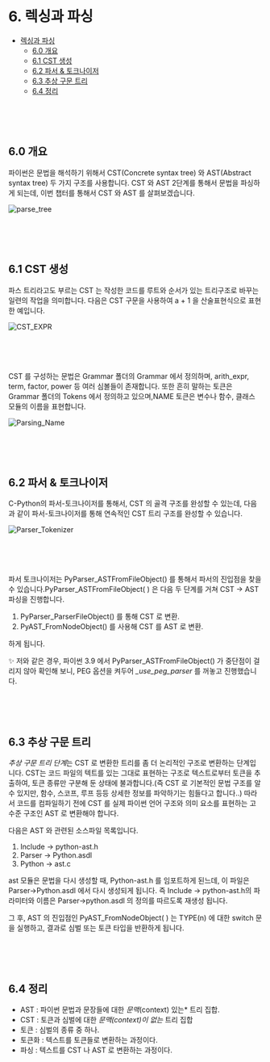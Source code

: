 # 6. 렉싱과 파싱
- [렉싱과 파싱](#렉싱과-파싱)
  - [6.0 개요](#60-개요)
  - [6.1 CST 생성](#61-cst-생성)
  - [6.2 파서 \& 토크나이저](#62-파서--토크나이저)
  - [6.3 추상 구문 트리](#63-추상-구문-트리)
  - [6.4 정리](#64-정리)

<br/>
<br/>
<br/>

## 6.0 개요
파이썬은 문법을 해석하기 위해서 CST(Concrete syntax tree) 와 AST(Abstract syntax tree) 두 가지 구조를 사용합니다. CST 와 AST 2단계를 통해서 문법을 파싱하게 되는데, 이번 챕터를 통해서 CST 와 AST 를 살펴보겠습니다.
<br/>


![parse_tree](../images/6_rexing/01_parse_tree.png)  

<br/>
<br/>
<br/>


## 6.1 CST 생성
파스 트리라고도 부르는 CST 는 작성한 코드를 루트와 순서가 있는 트리구조로 바꾸는 일련의 작업을 의미합니다. 다음은 CST 구문을 사용하여 a + 1 을 산술표현식으로 표현한 예입니다.


![CST_EXPR](../images/6_rexing/00_CST_EXPR.jpg)

<br/>
<br/>
<br/>

CST 를 구성하는 문법은 Grammar 폴더의 Grammar 에서 정의하며, arith_expr, term, factor, power 등 여러 심볼들이 존재합니다. 또한 흔히 말하는 토큰은 Grammar 폴더의 Tokens 에서 정의하고 있으며,NAME 토큰은 변수나 함수, 클래스 모듈의 이름을 표현합니다.


![Parsing_Name](../images/6_rexing/03_Parsing_Name.jpg)

<br/>
<br/>
<br/>


## 6.2 파서 & 토크나이저
C-Python의 파서-토크나이저를 통해서, CST 의 골격 구조를 완성할 수 있는데, 다음과 같이 파서-토크나이저를 통해 연속적인 CST 트리 구조를 완성할 수 있습니다.


![Parser_Tokenizer](../images/6_rexing/02_Parser_Tokenizer.jpg)

<br/>
<br/>
<br/>

파서 토크나이저는 PyParser_ASTFromFileObject() 를 통해서 파서의 진입점을 찾을 수 있습니다.PyParser_ASTFromFileObject( ) 은 다음 두 단계를 거쳐 CST -> AST 파싱을 진행합니다.
1. PyParser_ParserFileObject() 를 통해 CST 로 변환.
2. PyAST_FromNodeObject() 를 사용해 CST 를 AST 로 변환.

하게 됩니다.

:sparkles: 저와 같은 경우, 파이썬 3.9 에서 PyParser_ASTFromFileObject() 가 중단점이 걸리지 않아 확인해 보니, PEG 옵션을 켜두어 *_use_peg_parser* 를 꺼놓고 진행했습니다.

<br/>
<br/>
<br/>

## 6.3 추상 구문 트리
*추상 구문 트리 단계*는 CST 로 변환한 트리를 좀 더 논리적인 구조로 변환하는 단계입니다. CST는 코드 파일의 텍트를 있는 그대로 표현하는 구조로 텍스트로부터 토큰을 추출하여, 토큰 종류만 구분해 둔 상태에 불과합니다.(즉 CST 로 기본적인 문법 구조를 알 수 있지만, 함수, 스코프, 루프 등등 상세한 정보를 파악하기는 힘들다고 합니다..) 따라서 코드를 컴파일하기 전에 CST 를 실제 파이썬 언어 구조와 의미 요소를 표현하는 고수준 구조인 AST 로 변환해야 합니다.

다음은 AST 와 관련된 소스파일 목록입니다.
1. Include -> python-ast.h
2. Parser -> Python.asdl
3. Python -> ast.c

ast 모듈은 문법을 다시 생성할 때, Python-ast.h 를 임포트하게 된느데, 이 파일은 Parser->Python.asdl 에서 다시 생성되게 됩니다. 즉 Include -> python-ast.h의 파라미터와 이름은 Parser->python.asdl 의 정의를 따르도록 재생성 됩니다.

그 후, AST 의 진입점인 PyAST_FromNodeObject( ) 는 TYPE(n) 에 대한 switch 문을 실행하고, 결과로 심벌 또는 토큰 타입을 반환하게 됩니다.

<br/>
<br/>
<br/>

## 6.4 정리 
- AST : 파이썬 문법과 문장들에 대한 *문맥*(context) 있는* 트리 집합.
- CST : 토큰과 심벌에 대한 *문맥(context)이 없는* 트리 집합
- 토큰 : 심벌의 종류 중 하나.
- 토큰화 : 텍스트를 토큰들로 변환하는 과정이다.
- 파싱 : 텍스트를 CST 나 AST 로 변환하는 과정이다.


<br/>
<br/>
<br/>
